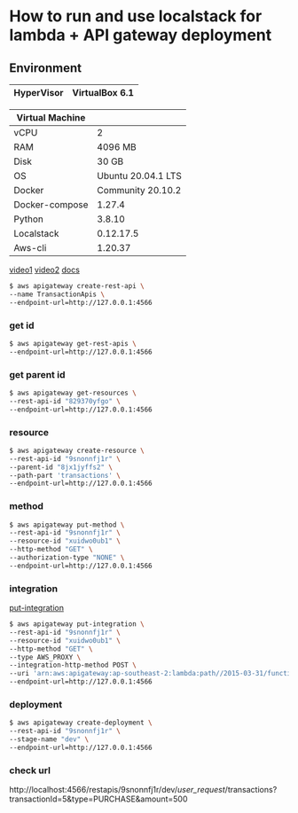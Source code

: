 # How to run and use localstack for lambda + API gateway deployment

## Environment

| HyperVisor | VirtualBox 6.1 |
| ------ | ------ |

| Virtual Machine |  |
| ------ | ------ |
| vCPU | 2 |
| RAM | 4096 MB |
| Disk | 30 GB |
| OS | Ubuntu 20.04.1 LTS |
| Docker | Community 20.10.2 |
| Docker-compose | 1.27.4 |
| Python | 3.8.10 |
| Localstack | 0.12.17.5 |
| Aws-cli | 1.20.37 |

[video1](https://www.youtube.com/watch?v=uFsaiEhr1zs&t)
[video2](https://www.youtube.com/watch?v=uICnMaOP5yE)
[docs](https://docs.aws.amazon.com/apigateway/latest/developerguide/set-up-lambda-custom-integrations.html)
```sh
$ aws apigateway create-rest-api \
--name TransactionApis \
--endpoint-url=http://127.0.0.1:4566
```

### get id
```sh
$ aws apigateway get-rest-apis \
--endpoint-url=http://127.0.0.1:4566
```

### get parent id
```sh
$ aws apigateway get-resources \
--rest-api-id "829370yfgo" \
--endpoint-url=http://127.0.0.1:4566
```
### resource
```sh
$ aws apigateway create-resource \
--rest-api-id "9snonnfj1r" \
--parent-id "8jx1jyffs2" \
--path-part 'transactions' \
--endpoint-url=http://127.0.0.1:4566
```

### method
```sh
$ aws apigateway put-method \
--rest-api-id "9snonnfj1r" \
--resource-id "xuidwo0ub1" \
--http-method "GET" \
--authorization-type "NONE" \
--endpoint-url=http://127.0.0.1:4566
```

### integration
[put-integration](https://docs.aws.amazon.com/cli/latest/reference/apigateway/put-integration.html)
```sh
$ aws apigateway put-integration \
--rest-api-id "9snonnfj1r" \
--resource-id "xuidwo0ub1" \
--http-method "GET" \
--type AWS_PROXY \
--integration-http-method POST \
--uri 'arn:aws:apigateway:ap-southeast-2:lambda:path//2015-03-31/functions/arn:aws:lambda:ap-southeast-2:000000000000:function:my-function' \
--endpoint-url=http://127.0.0.1:4566
```


### deployment
```sh
$ aws apigateway create-deployment \
--rest-api-id "9snonnfj1r" \
--stage-name "dev" \
--endpoint-url=http://127.0.0.1:4566
```


### check url
http://localhost:4566/restapis/9snonnfj1r/dev/_user_request_/transactions?transactionId=5&type=PURCHASE&amount=500
